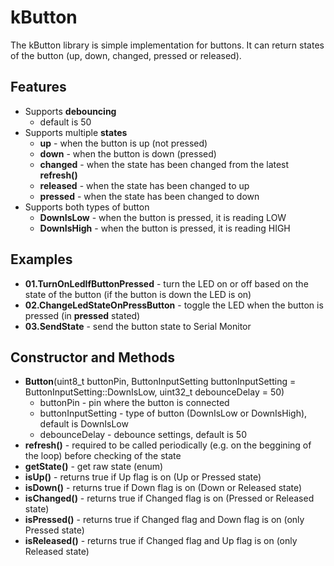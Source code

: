 # kButton
The kButton library is simple implementation for buttons. It can return states of the button (up, down, changed, pressed or released).

## Features
- Supports **debouncing**
  - default is 50
- Supports multiple **states**
  - **up** - when the button is up (not pressed)
  - **down** - when the button is down (pressed)
  - **changed** - when the state has been changed from the latest **refresh()**
  - **released** - when the state has been changed to up
  - **pressed** - when the state has been changed to down
- Supports both types of button
  - **DownIsLow** - when the button is pressed, it is reading LOW
  - **DownIsHigh** - when the button is pressed, it is reading HIGH

## Examples
- **01.TurnOnLedIfButtonPressed** - turn the LED on or off based on the state of the button (if the button is down the LED is on)
- **02.ChangeLedStateOnPressButton** - toggle the LED when the button is pressed (in **pressed** stated)
- **03.SendState** - send the button state to Serial Monitor

## Constructor and Methods
- **Button**(uint8_t buttonPin, ButtonInputSetting buttonInputSetting = ButtonInputSetting::DownIsLow, uint32_t debounceDelay = 50)
  - buttonPin - pin where the button is connected
  - buttonInputSetting - type of button (DownIsLow or DownIsHigh), default is DownIsLow
  - debounceDelay - debounce settings, default is 50
- **refresh()** - required to be called periodically (e.g. on the beggining of the loop) before checking of the state
- **getState()** - get raw state (enum)
- **isUp()** - returns true if Up flag is on (Up or Pressed state)
- **isDown()** - returns true if Down flag is on (Down or Released state)
- **isChanged()** - returns true if Changed flag is on (Pressed or Released state)
- **isPressed()** - returns true if Changed flag and Down flag is on (only Pressed state)
- **isReleased()** - returns true if Changed flag and Up flag is on (only Released state)
